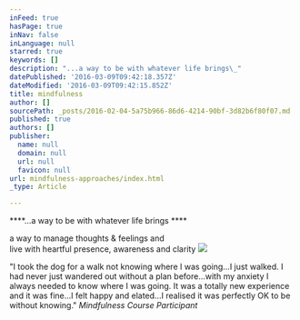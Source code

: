 ```yaml
---
inFeed: true
hasPage: true
inNav: false
inLanguage: null
starred: true
keywords: []
description: "...a way to be with whatever life brings\_"
datePublished: '2016-03-09T09:42:18.357Z'
dateModified: '2016-03-09T09:42:15.852Z'
title: mindfulness
author: []
sourcePath: _posts/2016-02-04-5a75b966-86d6-4214-90bf-3d82b6f80f07.md
published: true
authors: []
publisher:
  name: null
  domain: null
  url: null
  favicon: null
url: mindfulness-approaches/index.html
_type: Article

---
```

****...a way to be with whatever life brings ****

a way to manage thoughts & feelings and  
live with heartful presence, awareness and clarity
![](https://s3-us-west-2.amazonaws.com/the-grid-img/p/6a0725150c27fcc49e60a44e60ed5fbb5050edc8.jpg)

"I took the
dog for a walk not knowing where I was going...I just walked. I had never just
wandered out without a plan before...with my anxiety I always needed to know
where I was going. It was a totally new experience and it was fine...I felt happy
and elated...I realised it was perfectly OK to be without knowing."     _Mindfulness Course Participant_